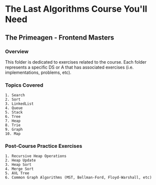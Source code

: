 # The Last Algorithms Course You'll Need
## The Primeagen - Frontend Masters

### Overview
This folder is dedicated to exercises related to the course. Each folder represents a specific DS or A that has
associated exercises (i.e. implementations, problems, etc).

### Topics Covered

    1. Search
    2. Sort
    3. LinkedList
    4. Queue
    5. Stack
    6. Tree
    7. Heap
    8. Trie
    9. Graph
    10. Map

### Post-Course Practice Exercises
    
    1. Recursive Heap Operations
    2. Heap Update
    3. Heap Sort
    4. Merge Sort
    5. AVL Tree
    6. Common Graph Algorithms (MST, Bellman-Ford, Floyd-Warshall, etc)
